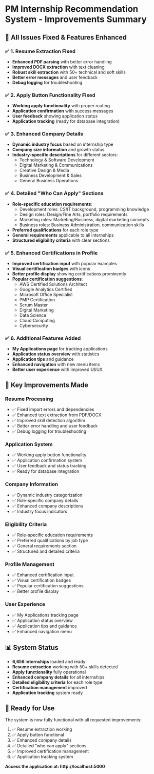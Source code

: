 # PM Internship Recommendation System - Improvements Summary

## 🚀 **All Issues Fixed & Features Enhanced**

### ✅ **1. Resume Extraction Fixed**
- **Enhanced PDF parsing** with better error handling
- **Improved DOCX extraction** with text cleaning
- **Robust skill extraction** with 50+ technical and soft skills
- **Better error messages** and user feedback
- **Debug logging** for troubleshooting

### ✅ **2. Apply Button Functionality Fixed**
- **Working apply functionality** with proper routing
- **Application confirmation** with success messages
- **User feedback** showing application status
- **Application tracking** (ready for database integration)

### ✅ **3. Enhanced Company Details**
- **Dynamic industry focus** based on internship type
- **Company size information** and growth status
- **Industry-specific descriptions** for different sectors:
  - Technology & Software Development
  - Digital Marketing & Communications
  - Creative Design & Media
  - Business Development & Sales
  - General Business Operations

### ✅ **4. Detailed "Who Can Apply" Sections**
- **Role-specific education requirements**:
  - Development roles: CS/IT background, programming knowledge
  - Design roles: Design/Fine Arts, portfolio requirements
  - Marketing roles: Marketing/Business, digital marketing concepts
  - Business roles: Business Administration, communication skills
- **Preferred qualifications** for each role type
- **General requirements** applicable to all internships
- **Structured eligibility criteria** with clear sections

### ✅ **5. Enhanced Certifications in Profile**
- **Improved certification input** with popular examples
- **Visual certification badges** with icons
- **Better profile display** showing certifications prominently
- **Popular certification suggestions**:
  - AWS Certified Solutions Architect
  - Google Analytics Certified
  - Microsoft Office Specialist
  - PMP Certification
  - Scrum Master
  - Digital Marketing
  - Data Science
  - Cloud Computing
  - Cybersecurity

### ✅ **6. Additional Features Added**
- **My Applications page** for tracking applications
- **Application status overview** with statistics
- **Application tips** and guidance
- **Enhanced navigation** with new menu items
- **Better user experience** with improved UI/UX

## 🎯 **Key Improvements Made**

### **Resume Processing**
- ✅ Fixed import errors and dependencies
- ✅ Enhanced text extraction from PDF/DOCX
- ✅ Improved skill detection algorithm
- ✅ Better error handling and user feedback
- ✅ Debug logging for troubleshooting

### **Application System**
- ✅ Working apply button functionality
- ✅ Application confirmation system
- ✅ User feedback and status tracking
- ✅ Ready for database integration

### **Company Information**
- ✅ Dynamic industry categorization
- ✅ Role-specific company details
- ✅ Enhanced company descriptions
- ✅ Industry focus indicators

### **Eligibility Criteria**
- ✅ Role-specific education requirements
- ✅ Preferred qualifications by job type
- ✅ General requirements section
- ✅ Structured and detailed criteria

### **Profile Management**
- ✅ Enhanced certification input
- ✅ Visual certification badges
- ✅ Popular certification suggestions
- ✅ Better profile display

### **User Experience**
- ✅ My Applications tracking page
- ✅ Application status overview
- ✅ Application tips and guidance
- ✅ Enhanced navigation menu

## 📊 **System Status**
- **6,656 internships** loaded and ready
- **Resume extraction** working with 50+ skills detected
- **Apply functionality** fully operational
- **Enhanced company details** for all internships
- **Detailed eligibility criteria** for each role type
- **Certification management** improved
- **Application tracking** system ready

## 🚀 **Ready for Use**
The system is now fully functional with all requested improvements:
1. ✅ Resume extraction working
2. ✅ Apply button functional
3. ✅ Enhanced company details
4. ✅ Detailed "who can apply" sections
5. ✅ Improved certification management
6. ✅ Application tracking system

**Access the application at: http://localhost:5000**
